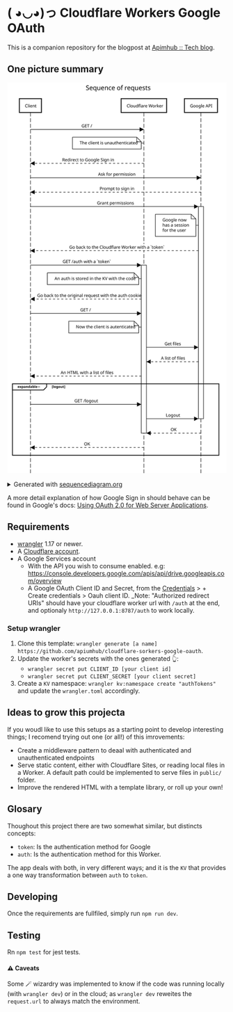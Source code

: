 # ( ◕◡◕)っ Cloudflare Workers Google OAuth

This is a companion repository for the blogpost at [Apimhub :: Tech blog](https://apiumhub.com/tech-blog-barcelona/).

## One picture summary
![Sequence of requests](./docs/sequence_of_requests.svg)

<details>
  <summary>Generated with <a href="https://sequencediagram.org/" target="_blank" rel="noopener noreferrer">sequencediagram.org</a></summary>
    ```
    title Sequence of requests

    Client->Cloudflare Worker: GET /
    note left of Cloudflare Worker: The client is unauthenticated
    Cloudflare Worker-->Client: Redirect to Google Sign in
    Client->Google API: Ask for permission
    Google API-->Client: Prompt to sign in
    Client->Google API: Grant permissions
    activate Google API
    note left of Google API: Google now\nhas a session\nfor the user
    Google API-->Client: Go back to the Cloudflare Worker with a `token`
    Client->Cloudflare Worker: GET /auth with a `token`
    activate Cloudflare Worker
    note left of Cloudflare Worker: An auth is stored in the KV with the code
    Cloudflare Worker-->Client: Go back to the original request with the auth cookie
    Client->Cloudflare Worker: GET /
    note left of Cloudflare Worker: Now the client is autenticated
    Cloudflare Worker->Google API: Get files
    Google API-->Cloudflare Worker: A list of files
    Cloudflare Worker-->Client: An HTML with a list of files
    expandable− logout
    Client->Cloudflare Worker: GET /logout
    Cloudflare Worker->Google API: Logout
    deactivate Google API
    Google API-->Cloudflare Worker: OK
    deactivate Cloudflare Worker
    Cloudflare Worker-->Client: OK
    end
    ```
</details>

A more detail explanation of how Google Sign in should behave can be found in Google's docs: [Using OAuth 2.0 for Web Server Applications](https://developers.google.com/identity/protocols/oauth2/web-server).

## Requirements

- [wrangler](https://developers.cloudflare.com/workers/cli-wrangler/install-update) 1.17 or newer.
- A [Cloudflare account](https://dash.cloudflare.com).
- A Google Services account
  - With the API you wish to consume enabled. e.g: https://console.developers.google.com/apis/api/drive.googleapis.com/overview
  - A Google OAuth Client ID and Secret, from the [Credentials](https://console.cloud.google.com/apis/credentials) > + Create credentials > Oauh client ID. _Note: "Authorized redirect URIs" should have your cloudflare worker url with `/auth` at the end, and optionaly `http://127.0.0.1:8787/auth` to work locally.

### Setup wrangler

1. Clone this template: `wrangler generate [a name] https://github.com/apiumhub/cloudflare-sorkers-google-oauth`.
1. Update the worker's secrets with the ones generated 👆:
   - `wrangler secret put CLIENT_ID [your client id]`
   - `wrangler secret put CLIENT_SECRET [your client secret]`
1. Create a `KV` namespace: `wrangler kv:namespace create "authTokens"` and update the `wrangler.toml` accordingly.

## Ideas to grow this projecta
If you woudl like to use this setups as a starting point to develop interesting things; I recomend trying out one (or all!) of this imrovements:

- Create a middleware pattern to deaal with authenticated and unauthenticated endpoints
- Serve static content, either with Cloudflare Sites, or reading local files in a Worker. A default path could be implemented to serve files in `public/` folder.
- Improve the rendered HTML with a template library, or roll up your own!


## Glosary
Thoughout this project there are two somewhat similar, but distincts concepts:
 - `token`: Is the authentication method for Google
 - `auth`: Is the authentication method for this Worker.

The app deals with both, in very different ways; and it is the `KV` that provides a one way transformation between `auth` to `token`.
 
## Developing
Once the requirements are fullfiled, simply run `npm run dev`.

## Testing
Rn `npm test` for jest tests.

#### ⚠️ Caveats

Some 🪄 wizardry was implemented to know if the code was running locally (with `wrangler dev`) or in the cloud; as `wrangler dev` reweites the `request.url` to always match the environment.